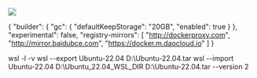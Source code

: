 ![](.\2024-03-07-22-29-00-image.png)

{
  "builder": {
    "gc": {
      "defaultKeepStorage": "20GB",
      "enabled": true
    }
  },
  "experimental": false,
  "registry-mirrors": [
    "http://dockerproxy.com",
    "http://mirror.baidubce.com",
    "https://docker.m.daocloud.io"
  ]
}


wsl -l -v
wsl --export Ubuntu-22.04 D:\Ubuntu-22.04.tar
wsl --import Ubuntu-22.04 D:\Ubuntu_22.04_WSL_DIR D:\Ubuntu-22.04.tar --version 2
